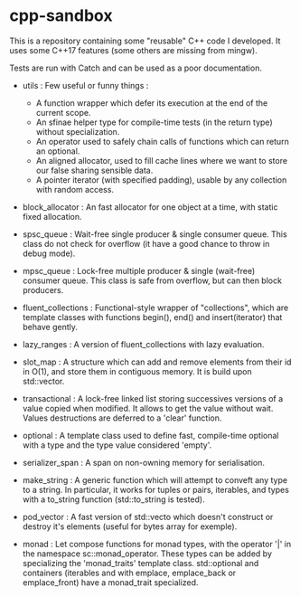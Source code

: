 
# cpp-sandbox

This is a repository containing some "reusable" C++ code I developed.
It uses some C++17 features (some others are missing from mingw). 

Tests are run with Catch and can be used as a poor documentation.

 - utils : Few useful or funny things :
      - A function wrapper which defer its execution at the end of the current scope.
      - An sfinae helper type for compile-time tests (in the return type) without specialization.
      - An operator used to safely chain calls of functions which can return an optional.
      - An aligned allocator, used to fill cache lines where we want to store our false sharing sensible data.
      - A pointer iterator (with specified padding), usable by any collection with random access.
      
 - block_allocator : An fast allocator for one object at a time, with static fixed allocation.

 - spsc_queue : Wait-free single producer & single consumer queue.
                This class do not check for overflow (it have a good chance to throw in debug mode).

 - mpsc_queue : Lock-free multiple producer & single (wait-free) consumer queue.
                This class is safe from overflow, but can then block producers.
                
 - fluent_collections : Functional-style wrapper of "collections", which are template classes with functions begin(),
                        end() and insert(iterator) that behave gently.

 - lazy_ranges : A version of fluent_collections with lazy evaluation.

 - slot_map : A structure which can add and remove elements from their id in O(1), and store them in contiguous memory.
              It is build upon std::vector.
 
 - transactional : A lock-free linked list storing successives versions of a value copied when modified. It allows to
                   get the value without wait. Values destructions are deferred to a 'clear' function.

 - optional : A template class used to define fast, compile-time optional with a type and the type value considered 'empty'.

 - serializer_span : A span on non-owning memory for serialisation.

 - make_string : A generic function which will attempt to conveft any type to a string. In particular, it works for tuples
                 or pairs, iterables, and types with a to_string function (std::to_string is tested).

 - pod_vector : A fast version of std::vecto which doesn't construct or destroy it's elements (useful for bytes array for
                exemple).

 - monad : Let compose functions for monad types, with the operator '|' in the namespace sc::monad_operator. These types
           can be added by specializing the 'monad_traits' template class. std::optional and containers (iterables and with
           emplace, emplace_back or emplace_front) have a monad_trait specialized.
